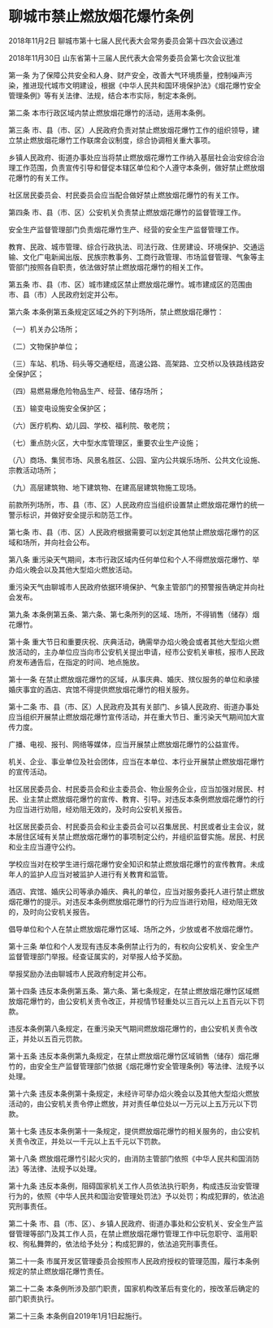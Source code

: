 # 聊城市禁止燃放烟花爆竹条例

2018年11月2日 聊城市第十七届人民代表大会常务委员会第十四次会议通过

2018年11月30日 山东省第十三届人民代表大会常务委员会第七次会议批准

<!-- INFO END -->

第一条 为了保障公共安全和人身、财产安全，改善大气环境质量，控制噪声污染，推进现代城市文明建设，根据《中华人民共和国环境保护法》《烟花爆竹安全管理条例》等有关法律、法规，结合本市实际，制定本条例。

第二条 本市行政区域内禁止燃放烟花爆竹的活动，适用本条例。

第三条 市、县（市、区）人民政府负责对禁止燃放烟花爆竹工作的组织领导，建立禁止燃放烟花爆竹工作联席会议制度，综合协调相关重大事项。

乡镇人民政府、街道办事处应当将禁止燃放烟花爆竹工作纳入基层社会治安综合治理工作范围，负责宣传引导和督促本辖区单位和个人遵守本条例，做好禁止燃放烟花爆竹的有关工作。

社区居民委员会、村民委员会应当配合做好禁止燃放烟花爆竹的有关工作。

第四条 市、县（市、区）公安机关负责禁止燃放烟花爆竹的监督管理工作。

安全生产监督管理部门负责烟花爆竹生产、经营的安全生产监督管理工作。

教育、民政、城市管理、综合行政执法、司法行政、住房建设、环境保护、交通运输、文化广电新闻出版、民族宗教事务、工商行政管理、市场监督管理、气象等主管部门按照各自职责，依法做好禁止燃放烟花爆竹的相关工作。

第五条 市、县（市、区）城市建成区禁止燃放烟花爆竹。城市建成区的范围由市、县（市）人民政府划定并公布。

第六条 本条例第五条规定区域之外的下列场所，禁止燃放烟花爆竹：

（一）机关办公场所；

（二）文物保护单位；

（三）车站、机场、码头等交通枢纽，高速公路、高架路、立交桥以及铁路线路安全保护区；

（四）易燃易爆危险物品生产、经营、储存场所；

（五）输变电设施安全保护区；

（六）医疗机构、幼儿园、学校、福利院、敬老院；

（七）重点防火区，大中型水库管理区，重要农业生产设施；

（八）商场、集贸市场、风景名胜区、公园、室内公共娱乐场所、公共文化设施、宗教活动场所；

（九）高层建筑物、地下建筑物、在建高层建筑物施工现场。

前款所列场所，市、县（市、区）人民政府应当组织设置禁止燃放烟花爆竹的统一警示标识，并做好安全提示和防范工作。

第七条 市、县（市、区）人民政府根据需要可以划定其他禁止燃放烟花爆竹的区域和场所，并向社会公布。

第八条 重污染天气期间，本市行政区域内任何单位和个人不得燃放烟花爆竹、举办焰火晚会以及其他大型焰火燃放活动。

重污染天气由聊城市人民政府依据环境保护、气象主管部门的预警报告确定并向社会发布。

第九条 本条例第五条、第六条、第七条所列的区域、场所，不得销售（储存）烟花爆竹。

第十条 重大节日和重要庆祝、庆典活动，确需举办焰火晚会或者其他大型焰火燃放活动的，主办单位应当向市公安机关提出申请，经市公安机关审核，报市人民政府发布通告后，在指定的时间、地点施放。

第十一条 在禁止燃放烟花爆竹的区域，从事庆典、婚庆、殡仪服务的单位和承接婚庆事宜的酒店、宾馆不得提供燃放烟花爆竹的相关服务。

第十二条 市、县（市、区）人民政府及其有关部门、乡镇人民政府、街道办事处应当组织开展禁止燃放烟花爆竹宣传活动，并在重大节日、重污染天气期间加大宣传力度。

广播、电视、报刊、网络等媒体，应当开展禁止燃放烟花爆竹的公益宣传。

机关、企业、事业单位及社会团体，应当在本单位、本行业开展禁止燃放烟花爆竹的宣传活动。

社区居民委员会、村民委员会和业主委员会、物业服务企业，应当加强对居民、村民、业主禁止燃放烟花爆竹的宣传、教育、引导。对违反本条例燃放烟花爆竹的行为应当进行劝阻，经劝阻无效的，及时向公安机关报告。

社区居民委员会、村民委员会和业主委员会可以召集居民、村民或者业主会议，就本居住区域有关禁止燃放烟花爆竹的事项制定公约，并组织监督实施。居民、村民和业主应当遵守公约。

学校应当对在校学生进行烟花爆竹安全知识和禁止燃放烟花爆竹的宣传教育。未成年人的监护人应当对被监护人进行有关教育和监管。

酒店、宾馆、婚庆公司等承办婚庆、典礼的单位，应当对服务委托人进行禁止燃放烟花爆竹的提示。对违反本条例燃放烟花爆竹的行为应当进行劝阻，经劝阻无效的，及时向公安机关报告。

倡导单位和个人在禁止燃放烟花爆竹区域、场所之外，少放或者不放烟花爆竹。

第十三条 单位和个人发现有违反本条例禁止行为的，有权向公安机关、安全生产监督管理部门举报。经查证属实的，对举报人给予奖励。

举报奖励办法由聊城市人民政府制定并公布。

第十四条 违反本条例第五条、第六条、第七条规定，在禁止燃放烟花爆竹区域燃放烟花爆竹的，由公安机关责令改正，并视情节轻重处以三百元以上五百元以下罚款。

违反本条例第八条规定，在重污染天气期间燃放烟花爆竹的，由公安机关责令改正，并处以五百元罚款。

第十五条 违反本条例第九条规定，在禁止燃放烟花爆竹区域销售（储存）烟花爆竹的，由安全生产监督管理部门依据《烟花爆竹安全管理条例》等法律、法规予以处理。

第十六条 违反本条例第十条规定，未经许可举办焰火晚会以及其他大型焰火燃放活动的，由公安机关责令停止燃放，并对责任单位处以一万元以上五万元以下罚款。

第十七条 违反本条例第十一条规定，提供燃放烟花爆竹的相关服务的，由公安机关责令改正，并处以一千元以上五千元以下罚款。

第十八条 燃放烟花爆竹引起火灾的，由消防主管部门依照《中华人民共和国消防法》等法律、法规予以处理。

第十九条 违反本条例，阻碍国家机关工作人员依法执行职务，构成违反治安管理行为的，依照《中华人民共和国治安管理处罚法》予以处罚；构成犯罪的，依法追究刑事责任。

第二十条 市、县（市、区）、乡镇人民政府、街道办事处和公安机关、安全生产监督管理等部门及其工作人员，在禁止燃放烟花爆竹管理工作中玩忽职守、滥用职权、徇私舞弊的，依法给予处分；构成犯罪的，依法追究刑事责任。

第二十一条 市属开发区管理委员会按照市人民政府授权的管理范围，履行本条例规定的禁止燃放烟花爆竹责任。

第二十二条 本条例所涉及部门职责，国家机构改革后有变化的，按改革后确定的部门职责执行。

第二十三条 本条例自2019年1月1日起施行。

